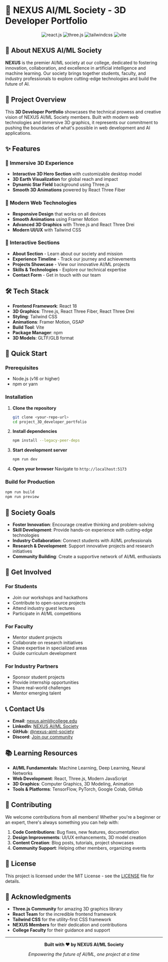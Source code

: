 # 🚀 NEXUS AI/ML Society - 3D Developer Portfolio

<div align="center">
  <img src="https://img.shields.io/badge/-React_JS-black?style=for-the-badge&logoColor=white&logo=react&color=61DAFB" alt="react.js" />
  <img src="https://img.shields.io/badge/-Three_JS-black?style=for-the-badge&logoColor=white&logo=threedotjs&color=000000" alt="three.js" />
  <img src="https://img.shields.io/badge/-Tailwind_CSS-black?style=for-the-badge&logoColor=white&logo=tailwindcss&color=06B6D4" alt="tailwindcss" />
  <img src="https://img.shields.io/badge/-Vite-black?style=for-the-badge&logoColor=white&logo=vite&color=646CFF" alt="vite" />
</div>

## 🎯 About NEXUS AI/ML Society

**NEXUS** is the premier AI/ML society at our college, dedicated to fostering innovation, collaboration, and excellence in artificial intelligence and machine learning. Our society brings together students, faculty, and industry professionals to explore cutting-edge technologies and build the future of AI.

## 🌟 Project Overview

This **3D Developer Portfolio** showcases the technical prowess and creative vision of NEXUS AI/ML Society members. Built with modern web technologies and immersive 3D graphics, it represents our commitment to pushing the boundaries of what's possible in web development and AI applications.

## ✨ Features

### 🎨 **Immersive 3D Experience**
- **Interactive 3D Hero Section** with customizable desktop model
- **3D Earth Visualization** for global reach and impact
- **Dynamic Star Field** background using Three.js
- **Smooth 3D Animations** powered by React Three Fiber

### 🚀 **Modern Web Technologies**
- **Responsive Design** that works on all devices
- **Smooth Animations** using Framer Motion
- **Advanced 3D Graphics** with Three.js and React Three Drei
- **Modern UI/UX** with Tailwind CSS

### 📱 **Interactive Sections**
- **About Section** - Learn about our society and mission
- **Experience Timeline** - Track our journey and achievements
- **Projects Showcase** - View our innovative AI/ML projects
- **Skills & Technologies** - Explore our technical expertise
- **Contact Form** - Get in touch with our team

## 🛠️ Tech Stack

- **Frontend Framework**: React 18
- **3D Graphics**: Three.js, React Three Fiber, React Three Drei
- **Styling**: Tailwind CSS
- **Animations**: Framer Motion, GSAP
- **Build Tool**: Vite
- **Package Manager**: npm
- **3D Models**: GLTF/GLB format

## 🚀 Quick Start

### Prerequisites
- Node.js (v16 or higher)
- npm or yarn

### Installation

1. **Clone the repository**
   ```bash
   git clone <your-repo-url>
   cd project_3D_developer_portfolio
   ```

2. **Install dependencies**
   ```bash
   npm install --legacy-peer-deps
   ```

3. **Start development server**
   ```bash
   npm run dev
   ```

4. **Open your browser**
   Navigate to `http://localhost:5173`

### Build for Production
```bash
npm run build
npm run preview
```

## 🎯 Society Goals

- **Foster Innovation**: Encourage creative thinking and problem-solving
- **Skill Development**: Provide hands-on experience with cutting-edge technologies
- **Industry Collaboration**: Connect students with AI/ML professionals
- **Research & Development**: Support innovative projects and research initiatives
- **Community Building**: Create a supportive network of AI/ML enthusiasts

## 🤝 Get Involved

### For Students
- Join our workshops and hackathons
- Contribute to open-source projects
- Attend industry guest lectures
- Participate in AI/ML competitions

### For Faculty
- Mentor student projects
- Collaborate on research initiatives
- Share expertise in specialized areas
- Guide curriculum development

### For Industry Partners
- Sponsor student projects
- Provide internship opportunities
- Share real-world challenges
- Mentor emerging talent

## 📞 Contact Us

- **Email**: nexus.aiml@college.edu
- **LinkedIn**: [NEXUS AI/ML Society](https://linkedin.com/company/nexus-aiml)
- **GitHub**: [@nexus-aiml-society](https://github.com/nexus-aiml-society)
- **Discord**: [Join our community](https://discord.gg/nexus-aiml)

## 📚 Learning Resources

- **AI/ML Fundamentals**: Machine Learning, Deep Learning, Neural Networks
- **Web Development**: React, Three.js, Modern JavaScript
- **3D Graphics**: Computer Graphics, 3D Modeling, Animation
- **Tools & Platforms**: TensorFlow, PyTorch, Google Colab, GitHub

## 🌟 Contributing

We welcome contributions from all members! Whether you're a beginner or an expert, there's always something you can help with:

1. **Code Contributions**: Bug fixes, new features, documentation
2. **Design Improvements**: UI/UX enhancements, 3D model creation
3. **Content Creation**: Blog posts, tutorials, project showcases
4. **Community Support**: Helping other members, organizing events

## 📄 License

This project is licensed under the MIT License - see the [LICENSE](LICENSE) file for details.

## 🙏 Acknowledgments

- **Three.js Community** for amazing 3D graphics library
- **React Team** for the incredible frontend framework
- **Tailwind CSS** for the utility-first CSS framework
- **NEXUS Members** for their dedication and contributions
- **College Faculty** for their guidance and support

---

<div align="center">
  <p><strong>Built with ❤️ by NEXUS AI/ML Society</strong></p>
  <p><em>Empowering the future of AI/ML, one project at a time</em></p>
</div>
